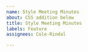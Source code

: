```yaml
---
name: Style Meeting Minutes
about: CSS addition below
title: Style Meeting Minutes
labels: Feature
assignees: Cole-Rindal

---
```



